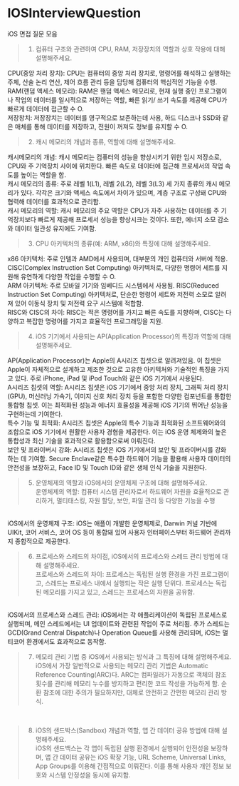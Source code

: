 # IOSInterviewQuestion
iOS 면접 질문 모음

>1. 컴퓨터 구조와 관련하여 CPU, RAM, 저장장치의 역할과 상호 작용에 대해 설명해주세요.  <br/>

   CPU(중앙 처리 장치): CPU는 컴퓨터의 중앙 처리 장치로, 명령어를 해석하고 실행하는 주체, 산술 논리 연산, 제어 흐름 관리 등을 담당해 컴퓨터의 핵심적인 기능을 수행. 
   <br/>
   RAM(랜덤 액세스 메모리): RAM은 핸덤 액세스 메모리로, 현재 실행 중인 프로그램이나 작업의 데이터를 일시적으로 저장하는 역할, 빠른 읽기/ 쓰기 속도를 제공해 CPU가 빠르게 데이터에 접근할 수 O. 
   <br/>
   저장창치: 저장장치는 데이터를 영구적으로 보존하는데 사용, 하드 디스크나 SSD와 같은 매체를 통해 데이터를 저장하고, 전원이 꺼져도 정보를 유지할 수 O. <br/>

>2. 캐시 메모리의 개념과 종류, 역할에 대해 설명해주세요.  <br/>
   
   캐시메모리의 개념: 캐시 메모리는 컴퓨터의 성능을 향상시키기 위한 임시 저장소로, CPU와 주 기억장치 사이에 위치한다. 빠른 속도로 데이터에 접근해 프로세서의 작업 속도를 높이는 역할을 함.
   <br />
   캐시 메모리의 종류: 주로 레벨 1(L1), 레벨 2(L2), 레벨 3(L3) 세 가지 종류의 캐시 메모리가 있다. 각각은 크기와 액세스 속도에서 차이가 있으며, 계층 구조로 구성돼 CPU와 협력해 데이터를 효과적으로 관리함.
   <br />
   캐시 메모리의 역할: 캐시 메모리의 주요 역할은 CPU가 자주 사용하는 데이터를 주 기억장치보다 빠르게 제공해 프로세서 성능을 향상시크는 것이다. 또한, 에너지 소모 감소와 데이터 일관성 유지에도 기여함.
   <br />

>3. CPU 아키텍처의 종류(예: ARM, x86)와 특징에 대해 설명해주세요. <br />

   x86 아키텍처: 주로 인텔과 AMD에서 사용되며, 대부분의 개인 컴퓨터와 서버에 적용. CISC(Complex Instruction Set Computing) 아키텍처로, 다양한 명령어 세트를 지원해 유연하게 다양한 작업을 수행할 수 O.
   <br />
   ARM 아키텍쳐: 주로 모바일 기기와 임베디드 시스템에서 사용됨. RISC(Reduced Instruction Set Computing) 아키텍처로, 단순한 명령어 세트와 저전력 소모로 알려져 있어 이동식 장치 및 저전력 요구 시스템에 적합함.
   <br />
   RISC와 CISC의 차이: RISC는 적은 명령어를 가지고 빠른 속도를 지향하며, CISC는 다양하고 복잡한 명령어를 가지고 효율적인 프로그래밍을 지원.
   <br />

>4. iOS 기기에서 사용되는 AP(Application Processor)의 특징과 역할에 대해 설명해주세요. <br />

   AP(Application Processor)는 Apple의 A시리즈 칩셋으로 알려져있음. 이 칩셋은 Apple이 자체적으로 설계하고 제조한 것으로 고유한 아키텍처와 기술적인 특징을 가지고 있다. 주로 iPhone, iPad 및 iPod Touch와 같은 iOS 기기에서 사용된다.
   <br/>
   A시리즈 칩셋의 역할: A시리즈 칩셋은 iOS 기기에서 중앙 처리 장치, 그래픽 처리 장치(GPU), 머신러닝 가속기, 이미지 신호 처리 장치 등을 포함한 다양한 컴포넌트를 통합한 통합형 칩셋. 이는 최적화된 성능과 에너지 효율성을 제공해 iOS 기기의 뛰어난 성능을 구현하는데 기여한다.
   <br />
   특수 기능 및 최적화: A시리즈 칩셋은 Apple의 특수 기능과 최적화된 소프트웨어와의 조합으로 iOS 기기에서 원활한 사용자 경혐을 제공한다. 이는 iOS 운영 체제와의 높은 통합성과 최신 기술을 효과적으로 활용함으로써 이뤄진다.
   <br />
   보안 및 프라이버시 강화: A시리즈 칩셋은 iOS 기기에서의 보안 및 프라이버시를 강화하는 데 기여함. Secure Enclave같은 특수한 하드웨어 기능을 활용해 사용자 데이터의 안전성을 보장하고, Face ID 및 Touch ID와 같은 생체 인식 기술을 지원한다.
   <br />

>5. 운영체제의 역할과 iOS에서의 운영체제 구조에 대해 설명해주세요. <br />
운영체제의 역할: 컴퓨터 시스템 관리자로서 하드웨어 자원을 효율적으로 관리하거, 멀티태스킹, 자원 할당, 보안, 파일 관리 등 다양한 기능을 수행
<br />
iOS에서의 운영체제 구조: iOS는 애플이 개발한 운영체제로, Darwin 커널 기반에 UIKit, 코어 서비스, 코어 OS 등이 통합돼 있어 사용자 인터페이스부터 하드웨어 관리까지 종합적으로 제공한다.
<br />

>6. 프로세스와 스레드의 차이점, iOS에서의 프로세스와 스레드 관리 방법에 대해 설명해주세요. <br />
프로세스와 스레드의 차이: 프로세스는 독립된 실행 환경을 가진 프로그램이고, 스레드는 프로세스 내에서 실행되는 작은 실행 단위다. 프로세스는 독립된 메모리를 가지고 있고, 스레드는 프로세스의 자원을 공유함.
<br />
iOS에서의 프로세스와 스레드 관리: iOS에서는 각 애플리케이션이 독립된 프로세스로 실행되며, 메인 스레드에서는 UI 업데이트와 관련된 작업이 주로 처리됨. 추가 스레드는 GCD(Grand Central Dispatch)나 Operation Queue를 사용해 관리되며, iOS는 멀티코어 환경에서도 효과적으로 동작함.
<br />

>7. 메모리 관리 기법 중 iOS에서 사용되는 방식과 그 특징에 대해 설명해주세요. <br />
iOS에서 가장 일반적으로 사용되는 메모리 관리 기법은 Automatic Reference Counting(ARC)다. ARC는 컴파일러가 자동으로 객체의 참조 횟수를 관리해 메모리 누수를 방지하고 편리한 코드 작성을 가능하게 함. 순환 참조에 대한 주의가 필요하지만, 대체로 안전하고 간편한 메모리 관리 방식.
<br />

>8. iOS의 샌드박스(Sandbox) 개념과 역할, 앱 간 데이터 공유 방법에 대해 설명해주세요. <br />
iOS의 샌드백스는 각 앱이 독립된 실행 환경에서 실행되어 안전성을 보장하며, 앱 간 데이터 공유는 iOS 확장 기능, URL Scheme, Universal Links, App Groups를 이용해 간접적으로 이뤄진다. 이를 통해 사용자 개인 정보 보호와 시스템 안정성을 동시에 유지함.
